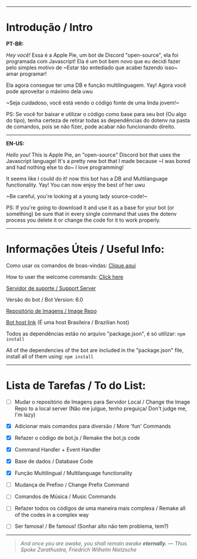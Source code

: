 -----------------------------------------------------------------------------------------------------------------------------------------------------------------------------------
# **Introdução / Intro**

**PT-BR:**

_Hey você!_
Essa é a Apple Pie, um bot de Discord "open-source", ela foi programada com Javascript!
Ela é um bot bem novo que eu decidi fazer pelo simples motivo de ~Estar tão entediado que acabei fazendo isso~ amar programar!

Ela agora consegue ter uma DB e função multilinguagem. Yay!
Agora você pode aproveitar o máximo dela uwu

~Seja cuidadoso, você está vendo o código fonte de uma linda jovem!~

PS: Se você for baixar e utilizar o código como base para seu bot (Ou algo do tipo), tenha certeza de retirar todas as dependências do dotenv na pasta de comandos, pois se não fizer, pode acabar não funcionando direito.

-----------------------------------------------------------------------------------------------------------------------------------------------------------------------------------

**EN-US:**

_Hello you!_
This is Apple Pie, an "open-source" Discord bot that uses the Javascript language!
It's a pretty new bot  that I made because ~I was bored and had nothing else to do~ I love programming!

It seems like I could do it! now this bot has a DB and Multilanguage functionality. Yay!
You can now enjoy the best of her uwu

~Be careful, you're looking at a young lady source-code!~

PS: If you're going to download it and use it as a base for your bot (or something) be  sure that in every single command that uses the dotenv process you delete it or change the code for it to work properly.

-----------------------------------------------------------------------------------------------------------------------------------------------------------------------------------


# **Informações Úteis / Useful Info:**

Como usar os comandos de boas-vindas: [Clique aqui](https://github.com/The-Crow-pleb/Junk/blob/master/Atalhos/Apple%20Pie/WelcomeTypes/README.md)

How to user the welcome commands: [Click here](https://github.com/The-Crow-pleb/Junk/blob/master/Atalhos/Apple%20Pie/WelcomeTypes/README.md)

[Servidor de suporte / Support Server](https://discord.gg/sGgzNQ6)

Versão do bot / Bot Version: 6.0

[Repositório de Imagens / Image Repo](https://pin.it/6gAWnUp)

[Bot host link](https://fantasyhosting.com.br/) (É uma host Brasileira / Brazilian host)

Todos as dependências estão no arquivo "package.json", é só utilizar: ```npm install```

All of the dependencies of the bot are included in the "package.json" file, install all of them using: ```npm install```

-----------------------------------------------------------------------------------------------------------------------------------------------------------------------------------

# **Lista de Tarefas / To do List:**

- [ ] Mudar o repositório de Imagens para Servidor Local / Change the Image Repo to a local server (Não me julgue, tenho preguiça/ Don't judge me, I'm lazy)

- [X] Adicionar mais comandos para diversão / More 'fun' Commands

- [X] Refazer o código de bot.js / Remake the bot.js code

- [X] Command Handler + Event Handler

- [X] Base de dados / Database Code

- [X] Função Multilingual / Multilanguage functionality 

- [ ] Mudança de Prefixo / Change Prefix Command

- [ ] Comandos de Música / Music Commands

- [ ] Refazer todos os códigos de uma maneira mais complexa / Remake all of the codes in a complex way

- [ ] Ser famosa! / Be famous! (Sonhar alto não tem problema, tem?)

-----------------------------------------------------------------------------------------------------------------------------------------------------------------------------------

>_And once you are awake, you shall remain awake **eternally.**_
>― _Thus Spoke Zarathustra, Friedrich Wilhelm Nietzsche_
